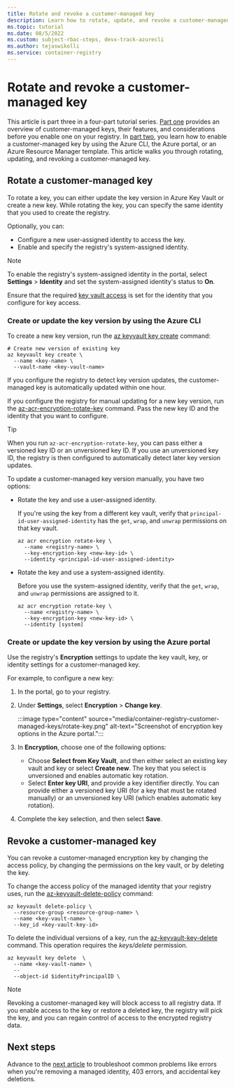 ```yaml
---
title: Rotate and revoke a customer-managed key 
description: Learn how to rotate, update, and revoke a customer-managed key on Azure Container Registry.
ms.topic: tutorial
ms.date: 08/5/2022
ms.custom: subject-rbac-steps, devx-track-azurecli
ms.author: tejaswikolli
ms.service: container-registry
---
```


# Rotate and revoke a customer-managed key 

This article is part three in a four-part tutorial series. [Part one](tutorial-customer-managed-keys.md) provides an overview of customer-managed keys, their features, and considerations before you enable one on your registry. In [part two](tutorial-enable-customer-managed-keys.md), you learn how to enable a customer-managed key by using the Azure CLI, the Azure portal, or an Azure Resource Manager template. This article walks you through rotating, updating, and revoking a customer-managed key. 

## Rotate a customer-managed key

To rotate a key, you can either update the key version in Azure Key Vault or create a new key. While rotating the key, you can specify the same identity that you used to create the registry.

Optionally, you can:

- Configure a new user-assigned identity to access the key.
- Enable and specify the registry's system-assigned identity.

> [!NOTE]
> To enable the registry's system-assigned identity in the portal, select **Settings** > **Identity** and set the system-assigned identity's status to **On**.
> 
> Ensure that the required [key vault access](tutorial-enable-customer-managed-keys.md#enable-managed-identities-to-access-the-key-vault) is set for the identity that you configure for key access.

### Create or update the key version by using the Azure CLI

To create a new key version, run the [az keyvault key create](/cli/azure/keyvault/key#az-keyvault-key-create) command:

```azurecli
# Create new version of existing key
az keyvault key create \
  --name <key-name> \
  --vault-name <key-vault-name>
```

If you configure the registry to detect key version updates, the customer-managed key is automatically updated within one hour.

If you configure the registry for manual updating for a new key version, run the [az-acr-encryption-rotate-key](/cli/azure/acr/#az-acr-encryption-rotate-key) command. Pass the new key ID and the identity that you want to configure.

> [!TIP]
> When you run `az-acr-encryption-rotate-key`, you can pass either a versioned key ID or an unversioned key ID. If you use an unversioned key ID, the registry is then configured to automatically detect later key version updates.

To update a customer-managed key version manually, you have two options:

- Rotate the key and use a user-assigned identity.

  If you're using the key from a different key vault, verify that `principal-id-user-assigned-identity` has the `get`, `wrap`, and `unwrap` permissions on that key vault.

  ```azurecli
  az acr encryption rotate-key \
    --name <registry-name> \
    --key-encryption-key <new-key-id> \
    --identity <principal-id-user-assigned-identity>
  ```

- Rotate the key and use a system-assigned identity.

  Before you use the system-assigned identity, verify that the `get`, `wrap`, and `unwrap` permissions are assigned to it.

  ```azurecli
  az acr encryption rotate-key \
    --name <registry-name> \
    --key-encryption-key <new-key-id> \
    --identity [system]
  ```

### Create or update the key version by using the Azure portal

Use the registry's **Encryption** settings to update the key vault, key, or identity settings for a customer-managed key.

For example, to configure a new key:

1. In the portal, go to your registry.
1. Under **Settings**, select **Encryption** > **Change key**.

   :::image type="content" source="media/container-registry-customer-managed-keys/rotate-key.png" alt-text="Screenshot of encryption key options in the Azure portal.":::
1. In **Encryption**, choose one of the following options:
   * Choose **Select from Key Vault**, and then either select an existing key vault and key or select **Create new**. The key that you select is unversioned and enables automatic key rotation.
   * Select **Enter key URI**, and provide a key identifier directly. You can provide either a versioned key URI (for a key that must be rotated manually) or an unversioned key URI (which enables automatic key rotation).
1. Complete the key selection, and then select **Save**.

## Revoke a customer-managed key

You can revoke a customer-managed encryption key by changing the access policy, by changing the permissions on the key vault, or by deleting the key.

To change the access policy of the managed identity that your registry uses, run the [az-keyvault-delete-policy](/cli/azure/keyvault#az-keyvault-delete-policy) command:

```azurecli
az keyvault delete-policy \
  --resource-group <resource-group-name> \
  --name <key-vault-name> \
  --key_id <key-vault-key-id>
```

To delete the individual versions of a key, run the [az-keyvault-key-delete](/cli/azure/keyvault/key#az-keyvault-key-delete) command. This operation requires the *keys/delete* permission.

```azurecli
az keyvault key delete  \
  --name <key-vault-name> \
  -- 
  --object-id $identityPrincipalID \                     
```

> [!NOTE]
> Revoking a customer-managed key will block access to all registry data. If you enable access to the key or restore a deleted key, the registry will pick the key, and you can regain control of access to the encrypted registry data. 

## Next steps

Advance to the [next article](tutorial-troubleshoot-customer-managed-keys.md) to troubleshoot common problems like errors when you're removing a managed identity, 403 errors, and accidental key deletions.

